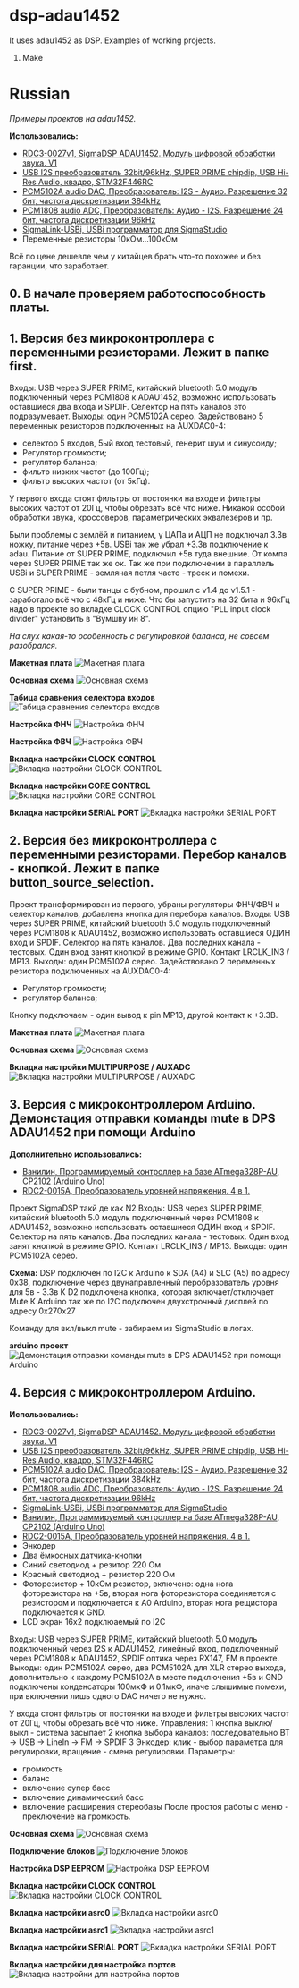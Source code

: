 # dsp-adau1452

It uses adau1452 as DSP. Examples of working projects.


1. Make


# Russian

*Примеры проектов на adau1452.*

**Использовались:**
* [RDC3-0027v1, SigmaDSP ADAU1452. Модуль цифровой обработки звука. V1](https://www.chipdip.ru/product/rdc3-0027v1)
* [USB I2S преобразователь 32bit/96kHz, SUPER PRIME chipdip, USB Hi-Res Audio, квадро, STM32F446RC](https://www.chipdip.ru/product0/9000569733)
* [PCM5102A audio DAC, Преобразователь: I2S - Аудио. Разрешение 32 бит, частота дискретизации 384kHz](https://www.chipdip.ru/product/pcm5102a-audio-dac)
* [PCM1808 audio ADC, Преобразователь: Аудио - I2S. Разрешение 24 бит, частота дискретизации 96kHz](https://www.chipdip.ru/product/pcm1808-audio-adc)
* [SigmaLink-USBi, USBi программатор для SigmaStudio](https://www.chipdip.ru/product/sigmalink-usbi)
* Переменные резисторы 10кОм...100кОм

Всё по цене дешевле чем у китайцев брать что-то похожее и без гаранции, что заработает.

## 0. В начале проверяем работоспособность платы.

## 1. Версия без микроконтроллера с переменными резисторами. Лежит в папке first.
Входы: USB через SUPER PRIME, китайский bluetooth 5.0 модуль подключенный через PCM1808 к ADAU1452, возможно использовать оставшиеся два входа и SPDIF. Селектор на пять каналов это подразумевает.
Выходы: один PCM5102A серео.
Задействовано 5 переменных резисторов подключенных на AUXDAC0-4:
 - селектор 5 входов, 5ый вход тестовый, генерит шум и синусоиду;
 - Регулятор громкости;
 - регулятор баланса;
 - фильтр низких частот (до 100Гц);
 - фильтр высоких частот (от 5кГц).

У первого входа стоят фильтры от постоянки на входе и фильтры высоких частот от 20Гц, чтобы обрезать всё что ниже.
Никакой особой обработки звука, кроссоверов, параметрических эквалезеров и пр.

Были проблемы с землёй и питанием, у ЦАПа и АЦП не подключал 3.3в ножку, питание через +5в.
USBi так же убрал +3.3в подключение к adau.
Питание от SUPER PRIME, подключил +5в туда внешние. От компа через SUPER PRIME так же ок.
Так же при подключении в параллель USBi и SUPER PRIME - земляная петля часто - треск и помехи.

С SUPER PRIME - были танцы с бубном, прошил с v1.4 до v1.5.1 - заработало всё что с 48кГц и ниже.
Что бы запустить на 32 бита и 96кГц надо в проекте во вкладке CLOCK CONTROL опцию "PLL input clock divider" установить в "Вумшву ин 8".

*На слух какая-то особенность с регулировкой баланса, не совсем разобрался.*


**Макетная плата**
![Макетная плата](/first/maket.jpg)


**Основная схема**
![Основная схема](/first/main_scheme.png)


**Табица сравнения селектора входов**
![Табица сравнения селектора входов](/first/channel_select_table.png)


**Настройка ФНЧ**
![Настройка ФНЧ](/first/bass_settings.png)


**Настройка ФВЧ**
![Настройка ФВЧ](/first/treble_settings.png)


**Вкладка настройки CLOCK CONTROL**
![Вкладка настройки CLOCK CONTROL](/first/clock_control_settings.png)


**Вкладка настройки CORE CONTROL**
![Вкладка настройки CORE CONTROL](/first/core_control_settings.png)


**Вкладка настройки SERIAL PORT**
![Вкладка настройки SERIAL PORT](/first/serial_port_settings.png)


## 2. Версия без микроконтроллера с переменными резисторами. Перебор каналов - кнопкой. Лежит в папке button_source_selection.

Проект трансформирован из первого, убраны регуляторы ФНЧ/ФВЧ и селектор каналов, добавлена кнопка для перебора каналов.
Входы: USB через SUPER PRIME, китайский bluetooth 5.0 модуль подключенный через PCM1808 к ADAU1452, возможно использовать оставшиеся ОДИН вход и SPDIF. Селектор на пять каналов.
Два последних канала - тестовых.
Один вход занят кнопкой в режиме GPIO. Контакт LRCLK_IN3 / MP13.
Выходы: один PCM5102A серео.
Задействовано 2 переменных резистора подключенных на AUXDAC0-4:
 - Регулятор громкости;
 - регулятор баланса;

Кнопку подключаем - один вывод к pin MP13, другой контакт к +3.3В.


**Макетная плата**
![Макетная плата](/button_source_selection/maket.jpg)


**Основная схема**
![Основная схема](/button_source_selection/button_selection_schema.png)


**Вкладка настройки MULTIPURPOSE / AUXADC**
![Вкладка настройки MULTIPURPOSE / AUXADC](/button_source_selection/mp13_settings.png)

## 3. Версия с микроконтроллером Arduino. Демонстация отправки команды mute в DPS ADAU1452 при помощи Arduino

**Дополнительно использовались:**
* [Ванилин, Программируемый контроллер на базе ATmega328P-AU, CP2102 (Arduino Uno)](https://www.chipdip.ru/product/vanilin-2)
* [RDC2-0015A, Преобразователь уровней напряжения. 4 в 1.](https://www.chipdip.ru/product/rdc2-0015a)

Проект SigmaDSP такй де как N2
Входы: USB через SUPER PRIME, китайский bluetooth 5.0 модуль подключенный через PCM1808 к ADAU1452, возможно использовать оставшиеся ОДИН вход и SPDIF. Селектор на пять каналов.
Два последних канала - тестовых.
Один вход занят кнопкой в режиме GPIO. Контакт LRCLK_IN3 / MP13.
Выходы: один PCM5102A серео.

**Схема:**
DSP подключен по I2C к Arduino к SDA (A4) и SLC (A5) по адресу 0x38, подключение через двунаправленный перобразователь уровня для 5в - 3.3в
К D2 подключена кнопка, которая включает/отключает Mute
К Arduino так же по I2C подключен двухстрочный дисплей по адресу 0x270x27

Команду для вкл/выкл mute - забираем из SigmaStudio в логах.

**arduino проект**
![Демонстация отправки команды mute в DPS ADAU1452 при помощи Arduino](/adau1452_arduino_mute_control/)

## 4. Версия с микроконтроллером Arduino.

**Использовались:**
* [RDC3-0027v1, SigmaDSP ADAU1452. Модуль цифровой обработки звука. V1](https://www.chipdip.ru/product/rdc3-0027v1)
* [USB I2S преобразователь 32bit/96kHz, SUPER PRIME chipdip, USB Hi-Res Audio, квадро, STM32F446RC](https://www.chipdip.ru/product0/9000569733)
* [PCM5102A audio DAC, Преобразователь: I2S - Аудио. Разрешение 32 бит, частота дискретизации 384kHz](https://www.chipdip.ru/product/pcm5102a-audio-dac)
* [PCM1808 audio ADC, Преобразователь: Аудио - I2S. Разрешение 24 бит, частота дискретизации 96kHz](https://www.chipdip.ru/product/pcm1808-audio-adc)
* [SigmaLink-USBi, USBi программатор для SigmaStudio](https://www.chipdip.ru/product/sigmalink-usbi)
* [Ванилин, Программируемый контроллер на базе ATmega328P-AU, CP2102 (Arduino Uno)](https://www.chipdip.ru/product/vanilin-2)
* [RDC2-0015A, Преобразователь уровней напряжения. 4 в 1.](https://www.chipdip.ru/product/rdc2-0015a)
* Энкодер
* Два ёмкосных датчика-кнопки
* Синий светодиод + резитор 220 Ом
* Красный светодиод + резистор 220 Ом
* Фоторезистор + 10кОм резистор, включено: одна нога фоторезистора на +5в, вторая нога фоторезистора соединяется с резистором и подключается к A0 Arduino, вторая нога рещистора подключается к GND.
* LCD экран 16х2 подклюаемый по I2C

Входы: USB через SUPER PRIME, китайский bluetooth 5.0 модуль подключенный через I2S к ADAU1452, линейный вход, подключенный через PCM1808 к ADAU1452, SPDIF оптика через RX147, FM в проекте.
Выходы: один PCM5102A серео, два PCM5102A для XLR стерео выхода, дополнительно к каждому PCM5102A в месте подключения +5в и GND подключены конденсаторы 100мкФ и 0.1мкФ, иначе слышимые помехи, при включении лишь одного DAC ничего не нужно.

У входа стоят фильтры от постоянки на входе и фильтры высоких частот от 20Гц, чтобы обрезать всё что ниже.
Управления:
1 кнопка выклю/выкл - система засыпает
2 кнопка выбора каналов: последовательно BT -> USB -> LineIn -> FM -> SPDIF
3 Энкодер: клик - выбор параметра для регулировки, вращение - смена регулировки.
  Параметры:
  * громкость
  * баланс
  * включение супер басс
  * включение динамический басс
  * включение расширения стереобазы
После простоя работы с меню - преключение на громкость.

**Основная схема**
![Основная схема](/arduino_controlled/dsp_scheme.png)

**Подключение блоков**
![Подключение блоков](/arduino_controlled/dsp_connect.png)

**Настройка DSP EEPROM**
![Настройка DSP EEPROM](/arduino_controlled/dsp_eeprom_settings.png)

**Вкладка настройки CLOCK CONTROL**
![Вкладка настройки CLOCK CONTROL](/arduino_controlled/clock_control_settings.png)

**Вкладка настройки asrc0**
![Вкладка настройки asrc0](/arduino_controlled/asrc0_settings.png)

**Вкладка настройки asrc1**
![Вкладка настройки asrc1](/arduino_controlled/asrc1_settings.png)

**Вкладка настройки SERIAL PORT**
![Вкладка настройки SERIAL PORT](/arduino_controlled/serial_ports_settings.png)

**Вкладка настройки для настройка портов**
![Вкладка настройки для настройка портов](/arduino_controlled/ports_settings.png)
